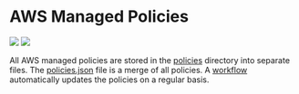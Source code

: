 # AWS Managed Policies

![](https://shields.io/date/1667198716.svg?label=last%20run)
![](https://shields.io/date/1667198716.svg?label=last%20updated)

All AWS managed policies are stored in the [policies](policies) directory into
separate files. The [policies.json](policies/policies.json) file is a merge of
all policies. A [workflow](.github/workflows/list-policies.yaml) automatically
updates the policies on a regular basis.
